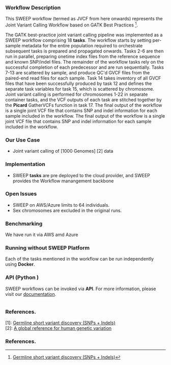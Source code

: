 ### Workflow Description

This SWEEP workflow (termed as JVCF from here onwards) represents the Joint Variant Calling Workflow based on GATK Best Practices [^1].

The GATK best-practice joint variant calling pipeline was implemented as a SWEEP workflow comprising 18 **tasks**. The workflow starts by setting per-sample metadata for the entire population required to orchestrate subsequent tasks is prepared and propagated onwards. Tasks 2-6 are then run in parallel, preparing onetime index files from the reference sequence and known SNP/indel files. 
The remainder of the workflow tasks rely on the successful completion of each predecessor and are run sequentially. Tasks 7-13 are scattered by sample, and produce QC'd GVCF files from the paired-end read files for each sample. Task 14 takes inventory of all GVCF files that have been successfully produced by task 12 and defines the separate task variables for task 15, which is scattered by chromosome. 
Joint variant calling is performed for chromosomes 1-22 in separate container tasks, and the VCF outputs of each task are stitched together by the **Picard** GatherVCFs function in task 17. The final output of the workflow is a single joint VCF file that contains SNP and indel information for each sample included in the workflow. 
The final output of the workflow is a single joint VCF file that contains SNP and indel information for each sample included in the workflow. 

### Our Use Case 

* Joint variant calling of [1000 Genomes] [2] data

### Implementation 

* SWEEP **tasks** are pre deployed to the cloud provider, and SWEEP provides the Workflow manangement backbone


### Open Issues 

* SWEEP on AWS/Azure limits to 64 individuals.
* Sex chromosomes are excluded in the original runs.

### Benchmarking
                   
We have run it via AWS amd Azure

### Running without SWEEP Platform 

Each of the tasks mentioned in the workflow can be run independently using **Docker**.

### API (Python )
SWEEP workflows can be invoked via **API**. For more information, please visit our [documentation](https://docs.sweep.run).

```python

```

### References.

[1]: [Germline short variant discovery (SNPs + Indels)](https://gatk.broadinstitute.org/hc/en-us/articles/360035535932-Germline-short-variant-discovery-SNPs-Indels-)  
[2]: [A global reference for human genetic variation](https://www.nature.com/articles/nature15393)  

### References.

[^1]: [Germline short variant discovery (SNPs + Indels)](https://gatk.broadinstitute.org/hc/en-us/articles/360035535932-Germline-short-variant-discovery-SNPs-Indels-)  
